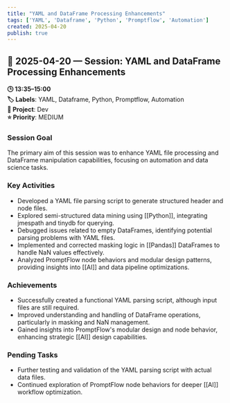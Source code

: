 ```yaml
---
title: "YAML and DataFrame Processing Enhancements"
tags: ['YAML', 'Dataframe', 'Python', 'Promptflow', 'Automation']
created: 2025-04-20
publish: true
---
```


## 📅 2025-04-20 — Session: YAML and DataFrame Processing Enhancements

**🕒 13:35–15:00**  
**🏷️ Labels**: YAML, Dataframe, Python, Promptflow, Automation  
**📂 Project**: Dev  
**⭐ Priority**: MEDIUM  


### Session Goal
The primary aim of this session was to enhance YAML file processing and DataFrame manipulation capabilities, focusing on automation and data science tasks.

### Key Activities
- Developed a YAML file parsing script to generate structured header and node files.
- Explored semi-structured data mining using [[Python]], integrating jmespath and tinydb for querying.
- Debugged issues related to empty DataFrames, identifying potential parsing problems with YAML files.
- Implemented and corrected masking logic in [[Pandas]] DataFrames to handle NaN values effectively.
- Analyzed PromptFlow node behaviors and modular design patterns, providing insights into [[AI]] and data pipeline optimizations.

### Achievements
- Successfully created a functional YAML parsing script, although input files are still required.
- Improved understanding and handling of DataFrame operations, particularly in masking and NaN management.
- Gained insights into PromptFlow's modular design and node behavior, enhancing strategic [[AI]] design capabilities.

### Pending Tasks
- Further testing and validation of the YAML parsing script with actual data files.
- Continued exploration of PromptFlow node behaviors for deeper [[AI]] workflow optimization.

